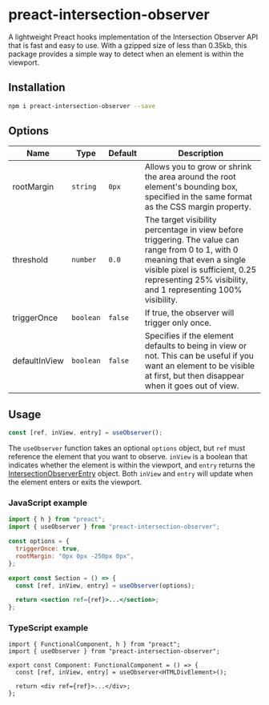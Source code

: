 # preact-intersection-observer

A lightweight Preact hooks implementation of the Intersection Observer API that is fast and easy to use. With a gzipped size of less than 0.35kb, this package provides a simple way to detect when an element is within the viewport.

## Installation

```bash
npm i preact-intersection-observer --save
```

## Options

| Name          | Type      | Default | Description                                                                                                                                                                                                                       |
| ------------- | --------- | ------- | --------------------------------------------------------------------------------------------------------------------------------------------------------------------------------------------------------------------------------- |
| rootMargin    | `string`  | `0px`   | Allows you to grow or shrink the area around the root element's bounding box, specified in the same format as the CSS margin property.                                                                                            |
| threshold     | `number`  | `0.0`   | The target visibility percentage in view before triggering. The value can range from 0 to 1, with 0 meaning that even a single visible pixel is sufficient, 0.25 representing 25% visibility, and 1 representing 100% visibility. |
| triggerOnce   | `boolean` | `false` | If true, the observer will trigger only once.                                                                                                                                                                                     |
| defaultInView | `boolean` | `false` | Specifies if the element defaults to being in view or not. This can be useful if you want an element to be visible at first, but then disappear when it goes out of view.                                                         |

## Usage

```jsx
const [ref, inView, entry] = useObserver();
```

The `useObserver` function takes an optional `options` object, but `ref` must reference the element that you want to observe. `inView` is a boolean that indicates whether the element is within the viewport, and `entry` returns the [IntersectionObserverEntry](https://developer.mozilla.org/en-US/docs/Web/API/IntersectionObserverEntry) object. Both `inView` and `entry` will update when the element enters or exits the viewport.

### JavaScript example

```jsx
import { h } from "preact";
import { useObserver } from "preact-intersection-observer";

const options = {
  triggerOnce: true,
  rootMargin: "0px 0px -250px 0px",
};

export const Section = () => {
  const [ref, inView, entry] = useObserver(options);

  return <section ref={ref}>...</section>;
};
```

### TypeScript example

```tsx
import { FunctionalComponent, h } from "preact";
import { useObserver } from "preact-intersection-observer";

export const Component: FunctionalComponent = () => {
  const [ref, inView, entry] = useObserver<HTMLDivElement>();

  return <div ref={ref}>...</div>;
};
```

